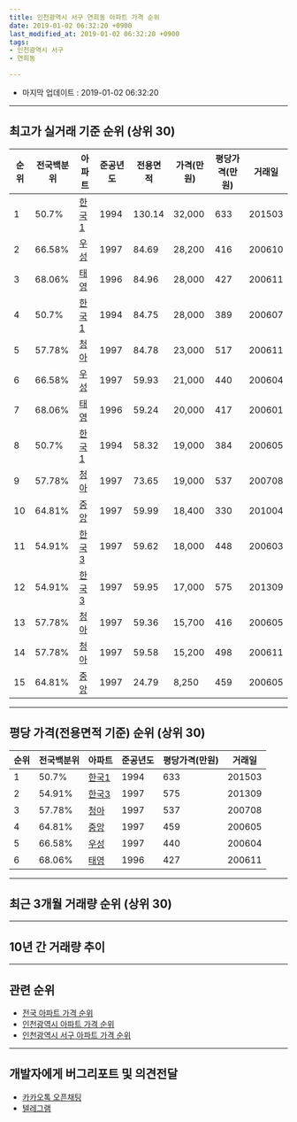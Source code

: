 ```yaml
---
title: 인천광역시 서구 연희동 아파트 가격 순위
date: 2019-01-02 06:32:20 +0900
last_modified_at: 2019-01-02 06:32:20 +0900
tags:
- 인천광역시 서구
- 연희동

---
```


* 마지막 업데이트 : 2019-01-02 06:32:20

---

## 최고가 실거래 기준 순위 (상위 30)


|순위|전국백분위|아파트|준공년도|전용면적|가격(만원)|평당가격(만원)|거래일|
|---|---|---|---|---|---|---|---|
|1|50.7%|[한국1](https://search.naver.com/search.naver?query=%EC%9D%B8%EC%B2%9C%EA%B4%91%EC%97%AD%EC%8B%9C+%EC%84%9C%EA%B5%AC+%EC%97%B0%ED%9D%AC%EB%8F%99+%ED%95%9C%EA%B5%AD1)|1994|130.14|32,000|633|201503|
|2|66.58%|[우성](https://search.naver.com/search.naver?query=%EC%9D%B8%EC%B2%9C%EA%B4%91%EC%97%AD%EC%8B%9C+%EC%84%9C%EA%B5%AC+%EC%97%B0%ED%9D%AC%EB%8F%99+%EC%9A%B0%EC%84%B1)|1997|84.69|28,200|416|200610|
|3|68.06%|[태영](https://search.naver.com/search.naver?query=%EC%9D%B8%EC%B2%9C%EA%B4%91%EC%97%AD%EC%8B%9C+%EC%84%9C%EA%B5%AC+%EC%97%B0%ED%9D%AC%EB%8F%99+%ED%83%9C%EC%98%81)|1996|84.96|28,000|427|200611|
|4|50.7%|[한국1](https://search.naver.com/search.naver?query=%EC%9D%B8%EC%B2%9C%EA%B4%91%EC%97%AD%EC%8B%9C+%EC%84%9C%EA%B5%AC+%EC%97%B0%ED%9D%AC%EB%8F%99+%ED%95%9C%EA%B5%AD1)|1994|84.75|28,000|389|200607|
|5|57.78%|[청아](https://search.naver.com/search.naver?query=%EC%9D%B8%EC%B2%9C%EA%B4%91%EC%97%AD%EC%8B%9C+%EC%84%9C%EA%B5%AC+%EC%97%B0%ED%9D%AC%EB%8F%99+%EC%B2%AD%EC%95%84)|1997|84.78|23,000|517|200611|
|6|66.58%|[우성](https://search.naver.com/search.naver?query=%EC%9D%B8%EC%B2%9C%EA%B4%91%EC%97%AD%EC%8B%9C+%EC%84%9C%EA%B5%AC+%EC%97%B0%ED%9D%AC%EB%8F%99+%EC%9A%B0%EC%84%B1)|1997|59.93|21,000|440|200604|
|7|68.06%|[태영](https://search.naver.com/search.naver?query=%EC%9D%B8%EC%B2%9C%EA%B4%91%EC%97%AD%EC%8B%9C+%EC%84%9C%EA%B5%AC+%EC%97%B0%ED%9D%AC%EB%8F%99+%ED%83%9C%EC%98%81)|1996|59.24|20,000|417|200601|
|8|50.7%|[한국1](https://search.naver.com/search.naver?query=%EC%9D%B8%EC%B2%9C%EA%B4%91%EC%97%AD%EC%8B%9C+%EC%84%9C%EA%B5%AC+%EC%97%B0%ED%9D%AC%EB%8F%99+%ED%95%9C%EA%B5%AD1)|1994|58.32|19,000|384|200605|
|9|57.78%|[청아](https://search.naver.com/search.naver?query=%EC%9D%B8%EC%B2%9C%EA%B4%91%EC%97%AD%EC%8B%9C+%EC%84%9C%EA%B5%AC+%EC%97%B0%ED%9D%AC%EB%8F%99+%EC%B2%AD%EC%95%84)|1997|73.65|19,000|537|200708|
|10|64.81%|[중앙](https://search.naver.com/search.naver?query=%EC%9D%B8%EC%B2%9C%EA%B4%91%EC%97%AD%EC%8B%9C+%EC%84%9C%EA%B5%AC+%EC%97%B0%ED%9D%AC%EB%8F%99+%EC%A4%91%EC%95%99)|1997|59.99|18,400|330|201004|
|11|54.91%|[한국3](https://search.naver.com/search.naver?query=%EC%9D%B8%EC%B2%9C%EA%B4%91%EC%97%AD%EC%8B%9C+%EC%84%9C%EA%B5%AC+%EC%97%B0%ED%9D%AC%EB%8F%99+%ED%95%9C%EA%B5%AD3)|1997|59.62|18,000|448|200603|
|12|54.91%|[한국3](https://search.naver.com/search.naver?query=%EC%9D%B8%EC%B2%9C%EA%B4%91%EC%97%AD%EC%8B%9C+%EC%84%9C%EA%B5%AC+%EC%97%B0%ED%9D%AC%EB%8F%99+%ED%95%9C%EA%B5%AD3)|1997|59.95|17,000|575|201309|
|13|57.78%|[청아](https://search.naver.com/search.naver?query=%EC%9D%B8%EC%B2%9C%EA%B4%91%EC%97%AD%EC%8B%9C+%EC%84%9C%EA%B5%AC+%EC%97%B0%ED%9D%AC%EB%8F%99+%EC%B2%AD%EC%95%84)|1997|59.36|15,700|416|200605|
|14|57.78%|[청아](https://search.naver.com/search.naver?query=%EC%9D%B8%EC%B2%9C%EA%B4%91%EC%97%AD%EC%8B%9C+%EC%84%9C%EA%B5%AC+%EC%97%B0%ED%9D%AC%EB%8F%99+%EC%B2%AD%EC%95%84)|1997|59.58|15,200|498|200611|
|15|64.81%|[중앙](https://search.naver.com/search.naver?query=%EC%9D%B8%EC%B2%9C%EA%B4%91%EC%97%AD%EC%8B%9C+%EC%84%9C%EA%B5%AC+%EC%97%B0%ED%9D%AC%EB%8F%99+%EC%A4%91%EC%95%99)|1997|24.79|8,250|459|200605|


---

## 평당 가격(전용면적 기준) 순위 (상위 30)


|순위|전국백분위|아파트|준공년도|평당가격(만원)|거래일|
|---|---|---|---|---|---|
|1|50.7%|[한국1](https://search.naver.com/search.naver?query=%EC%9D%B8%EC%B2%9C%EA%B4%91%EC%97%AD%EC%8B%9C+%EC%84%9C%EA%B5%AC+%EC%97%B0%ED%9D%AC%EB%8F%99+%ED%95%9C%EA%B5%AD1)|1994|633|201503|
|2|54.91%|[한국3](https://search.naver.com/search.naver?query=%EC%9D%B8%EC%B2%9C%EA%B4%91%EC%97%AD%EC%8B%9C+%EC%84%9C%EA%B5%AC+%EC%97%B0%ED%9D%AC%EB%8F%99+%ED%95%9C%EA%B5%AD3)|1997|575|201309|
|3|57.78%|[청아](https://search.naver.com/search.naver?query=%EC%9D%B8%EC%B2%9C%EA%B4%91%EC%97%AD%EC%8B%9C+%EC%84%9C%EA%B5%AC+%EC%97%B0%ED%9D%AC%EB%8F%99+%EC%B2%AD%EC%95%84)|1997|537|200708|
|4|64.81%|[중앙](https://search.naver.com/search.naver?query=%EC%9D%B8%EC%B2%9C%EA%B4%91%EC%97%AD%EC%8B%9C+%EC%84%9C%EA%B5%AC+%EC%97%B0%ED%9D%AC%EB%8F%99+%EC%A4%91%EC%95%99)|1997|459|200605|
|5|66.58%|[우성](https://search.naver.com/search.naver?query=%EC%9D%B8%EC%B2%9C%EA%B4%91%EC%97%AD%EC%8B%9C+%EC%84%9C%EA%B5%AC+%EC%97%B0%ED%9D%AC%EB%8F%99+%EC%9A%B0%EC%84%B1)|1997|440|200604|
|6|68.06%|[태영](https://search.naver.com/search.naver?query=%EC%9D%B8%EC%B2%9C%EA%B4%91%EC%97%AD%EC%8B%9C+%EC%84%9C%EA%B5%AC+%EC%97%B0%ED%9D%AC%EB%8F%99+%ED%83%9C%EC%98%81)|1996|427|200611|


---

## 최근 3개월 거래량 순위 (상위 30)


<div style="width:100%;">
    <canvas id="deal_count_ranking" height="250"></canvas>
</div>


<script>
new Chart(document.getElementById("deal_count_ranking"), {
    type: 'horizontalBar',
    data: {
        labels: ['태영', '우성', '한국1', '중앙', '한국3'],
        datasets: [{
            label: '실거래 수',
            data: [3, 3, 2, 2, 1],
            borderColor: "rgba(255, 0, 128, 1)",
            backgroundColor: "rgba(255, 0, 128, 0.5)",
            fill: false,
        }]
    },
    options: {
        responsive: true,
        title: {
            display: true,
            text: '최근 3개월 거래량 순위'
        },
        tooltips: {
            mode: 'index',
            intersect: false,
            callbacks: {
                title: function(tooltipItems, data) {
                    return "실거래 수:";
                },
                label: function(tooltipItem, data) {
                    return data.labels[tooltipItem.index] + ": " + tooltipItem.xLabel;
                }
            }
        },
        hover: {
            mode: 'nearest',
            intersect: true
        },
        scales: {
            xAxes: [{
                display: true,
                scaleLabel: {
                    display: true,
                    labelString: '실거래 수'
                },
                ticks: {
                    suggestedMin: 0,
                }
            }],
            yAxes: [{
                display: true,
                ticks: {
                    autoSkip: false,
                    callback: function(value, index, values) {
                        if (value.length > 15)
                            return value.substr(0, 13) + "...";
                        else
                            return value;
                    }
                },
                scaleLabel: {
                    display: false,
                }
            }]
        }
    }
});

</script>


---

## 10년 간 거래량 추이


<div style="width:100%;">
    <canvas id="deal_progress" height="250"></canvas>
</div>

<script>
new Chart(document.getElementById("deal_progress"), {
    type: 'line',
    data: {
        labels: ['200901','200902','200903','200904','200905','200906','200907','200908','200909','200910','200911','200912','201001','201002','201003','201004','201005','201006','201007','201008','201009','201010','201011','201012','201101','201102','201103','201104','201105','201106','201107','201108','201109','201110','201111','201112','201201','201202','201203','201204','201205','201206','201207','201208','201209','201210','201211','201212','201301','201302','201303','201304','201305','201306','201307','201308','201309','201310','201311','201312','201401','201402','201403','201404','201405','201406','201407','201408','201409','201410','201411','201412','201501','201502','201503','201504','201505','201506','201507','201508','201509','201510','201511','201512','201601','201602','201603','201604','201605','201606','201607','201608','201609','201610','201611','201612','201701','201702','201703','201704','201705','201706','201707','201708','201709','201710','201711','201712','201801','201802','201803','201804','201805','201806','201807','201808','201809','201810','201811','201812','201901'],
        datasets: [{
            label: '실거래 수',
            pointRadius: 1,
            data: [0, 13, 6, 4, 9, 7, 13, 9, 7, 8, 8, 3, 5, 9, 6, 11, 5, 4, 3, 3, 8, 5, 7, 8, 5, 6, 10, 6, 1, 12, 13, 6, 7, 5, 4, 3, 5, 15, 11, 2, 7, 7, 3, 5, 9, 9, 6, 0, 7, 10, 8, 12, 2, 8, 10, 12, 23, 15, 12, 5, 10, 12, 6, 9, 9, 13, 18, 21, 18, 15, 4, 9, 20, 15, 24, 23, 13, 20, 20, 7, 17, 13, 8, 4, 11, 12, 13, 11, 7, 14, 14, 11, 10, 18, 11, 7, 7, 11, 16, 4, 17, 8, 19, 9, 7, 10, 9, 6, 4, 7, 11, 12, 6, 3, 6, 6, 5, 8, 5, 6, 0],
            borderColor: "rgba(255, 201, 14, 1)",
            backgroundColor: "rgba(255, 201, 14, 0.5)",
            fill: true,
        }]
    },
    options: {
        responsive: true,
        title: {
            display: true,
            text: '10년간 거래량 추이'
        },
        tooltips: {
            mode: 'index',
            intersect: false,
        },
        hover: {
            mode: 'nearest',
            intersect: true
        },
        scales: {
            xAxes: [{
                display: true,
                scaleLabel: {
                    display: true,
                    labelString: '년/월'
                }
            }],
            yAxes: [{
                display: true,
                ticks: {
                    suggestedMin: 0,
                },
                scaleLabel: {
                    display: true,
                    labelString: '실거래 수'
                }
            }]
        }
    }
});

</script>


---

## 관련 순위

- [전국 아파트 가격 순위](https://inasie.github.io/apt-ranking/전국)
- [인천광역시 아파트 가격 순위](https://inasie.github.io/apt-ranking/인천광역시)
- [인천광역시 서구 아파트 가격 순위](https://inasie.github.io/apt-ranking/인천광역시-서구)


---

## 개발자에게 버그리포트 및 의견전달

- [카카오톡 오픈채팅](https://open.kakao.com/o/gLJUAP4)
- [텔레그램](https://t.me/inasie)

